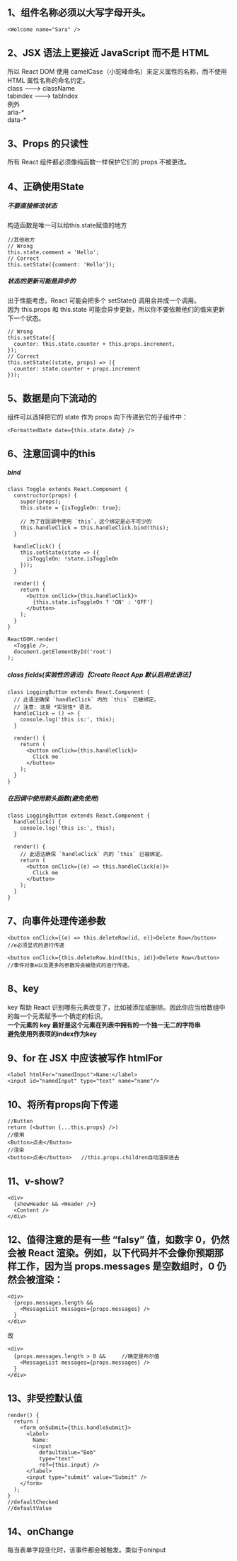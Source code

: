 ## 1、组件名称必须以大写字母开头。
```
<Welcome name="Sara" />
```
## 2、JSX 语法上更接近 JavaScript 而不是 HTML
所以 React DOM 使用 camelCase（小驼峰命名）来定义属性的名称，而不使用 HTML 属性名称的命名约定。  
class ---> className  
tabindex ---> tabIndex  
例外  
aria-*  
data-*
## 3、Props 的只读性
所有 React 组件都必须像纯函数一样保护它们的 props 不被更改。
## 4、正确使用State
##### 不要直接修改状态
构造函数是唯一可以给this.state赋值的地方
```
//其他地方
// Wrong
this.state.comment = 'Hello';
// Correct
this.setState({comment: 'Hello'});
```
##### 状态的更新可能是异步的
出于性能考虑，React 可能会把多个 setState() 调用合并成一个调用。  
因为 this.props 和 this.state 可能会异步更新，所以你不要依赖他们的值来更新下一个状态。
```
// Wrong
this.setState({
  counter: this.state.counter + this.props.increment,
});
// Correct
this.setState((state, props) => ({
  counter: state.counter + props.increment
}));
```
## 5、数据是向下流动的
组件可以选择把它的 state 作为 props 向下传递到它的子组件中：
```
<FormattedDate date={this.state.date} />
```
## 6、注意回调中的this
##### bind
```
class Toggle extends React.Component {
  constructor(props) {
    super(props);
    this.state = {isToggleOn: true};

    // 为了在回调中使用 `this`，这个绑定是必不可少的
    this.handleClick = this.handleClick.bind(this);
  }

  handleClick() {
    this.setState(state => ({
      isToggleOn: !state.isToggleOn
    }));
  }

  render() {
    return (
      <button onClick={this.handleClick}>
        {this.state.isToggleOn ? 'ON' : 'OFF'}
      </button>
    );
  }
}

ReactDOM.render(
  <Toggle />,
  document.getElementById('root')
);
```
##### class fields(实验性的语法)【Create React App 默认启用此语法】
```
class LoggingButton extends React.Component {
  // 此语法确保 `handleClick` 内的 `this` 已被绑定。
  // 注意: 这是 *实验性* 语法。
  handleClick = () => {
    console.log('this is:', this);
  }

  render() {
    return (
      <button onClick={this.handleClick}>
        Click me
      </button>
    );
  }
}
```
##### 在回调中使用箭头函数(避免使用)
```
class LoggingButton extends React.Component {
  handleClick() {
    console.log('this is:', this);
  }

  render() {
    // 此语法确保 `handleClick` 内的 `this` 已被绑定。
    return (
      <button onClick={(e) => this.handleClick(e)}>
        Click me
      </button>
    );
  }
}
```
## 7、向事件处理传递参数
```
<button onClick={(e) => this.deleteRow(id, e)}>Delete Row</button>
//e必须显式的进行传递

<button onClick={this.deleteRow.bind(this, id)}>Delete Row</button>
//事件对象e以及更多的参数将会被隐式的进行传递。
```
## 8、key
key 帮助 React 识别哪些元素改变了，比如被添加或删除。因此你应当给数组中的每一个元素赋予一个确定的标识。  
**一个元素的 key 最好是这个元素在列表中拥有的一个独一无二的字符串**  
**避免使用列表项的index作为key**
## 9、for 在 JSX 中应该被写作 htmlFor
```
<label htmlFor="namedInput">Name:</label>
<input id="namedInput" type="text" name="name"/>
```
## 10、将所有props向下传递
```
//Button
return (<button {...this.props} />)
//使用
<Button>点击</Button>
//渲染
<button>点击</button>   //this.props.children自动渲染进去
```
## 11、v-show?
```
<div>
  {showHeader && <Header />}
  <Content />
</div>
```
## 12、值得注意的是有一些 “falsy” 值，如数字 0，仍然会被 React 渲染。例如，以下代码并不会像你预期那样工作，因为当 props.messages 是空数组时，0 仍然会被渲染：
```
<div>
  {props.messages.length &&
    <MessageList messages={props.messages} />
  }
</div>
```
改
```
<div>
  {props.messages.length > 0 &&     //确定是布尔值
    <MessageList messages={props.messages} />
  }
</div>
```
## 13、非受控默认值
```
render() {
  return (
    <form onSubmit={this.handleSubmit}>
      <label>
        Name:
        <input
          defaultValue="Bob"
          type="text"
          ref={this.input} />
      </label>
      <input type="submit" value="Submit" />
    </form>
  );
}
//defaultChecked
//defaultValue
```
## 14、onChange
每当表单字段变化时，该事件都会被触发。类似于oninput